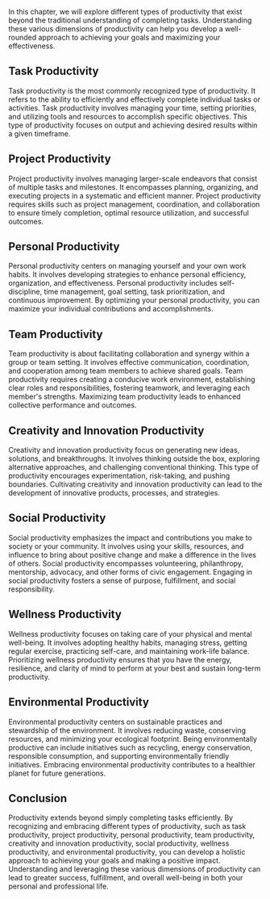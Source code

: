 
In this chapter, we will explore different types of productivity that exist beyond the traditional understanding of completing tasks. Understanding these various dimensions of productivity can help you develop a well-rounded approach to achieving your goals and maximizing your effectiveness.

**Task Productivity**
---------------------

Task productivity is the most commonly recognized type of productivity. It refers to the ability to efficiently and effectively complete individual tasks or activities. Task productivity involves managing your time, setting priorities, and utilizing tools and resources to accomplish specific objectives. This type of productivity focuses on output and achieving desired results within a given timeframe.

**Project Productivity**
------------------------

Project productivity involves managing larger-scale endeavors that consist of multiple tasks and milestones. It encompasses planning, organizing, and executing projects in a systematic and efficient manner. Project productivity requires skills such as project management, coordination, and collaboration to ensure timely completion, optimal resource utilization, and successful outcomes.

**Personal Productivity**
-------------------------

Personal productivity centers on managing yourself and your own work habits. It involves developing strategies to enhance personal efficiency, organization, and effectiveness. Personal productivity includes self-discipline, time management, goal setting, task prioritization, and continuous improvement. By optimizing your personal productivity, you can maximize your individual contributions and accomplishments.

**Team Productivity**
---------------------

Team productivity is about facilitating collaboration and synergy within a group or team setting. It involves effective communication, coordination, and cooperation among team members to achieve shared goals. Team productivity requires creating a conducive work environment, establishing clear roles and responsibilities, fostering teamwork, and leveraging each member's strengths. Maximizing team productivity leads to enhanced collective performance and outcomes.

**Creativity and Innovation Productivity**
------------------------------------------

Creativity and innovation productivity focus on generating new ideas, solutions, and breakthroughs. It involves thinking outside the box, exploring alternative approaches, and challenging conventional thinking. This type of productivity encourages experimentation, risk-taking, and pushing boundaries. Cultivating creativity and innovation productivity can lead to the development of innovative products, processes, and strategies.

**Social Productivity**
-----------------------

Social productivity emphasizes the impact and contributions you make to society or your community. It involves using your skills, resources, and influence to bring about positive change and make a difference in the lives of others. Social productivity encompasses volunteering, philanthropy, mentorship, advocacy, and other forms of civic engagement. Engaging in social productivity fosters a sense of purpose, fulfillment, and social responsibility.

**Wellness Productivity**
-------------------------

Wellness productivity focuses on taking care of your physical and mental well-being. It involves adopting healthy habits, managing stress, getting regular exercise, practicing self-care, and maintaining work-life balance. Prioritizing wellness productivity ensures that you have the energy, resilience, and clarity of mind to perform at your best and sustain long-term productivity.

**Environmental Productivity**
------------------------------

Environmental productivity centers on sustainable practices and stewardship of the environment. It involves reducing waste, conserving resources, and minimizing your ecological footprint. Being environmentally productive can include initiatives such as recycling, energy conservation, responsible consumption, and supporting environmentally friendly initiatives. Embracing environmental productivity contributes to a healthier planet for future generations.

**Conclusion**
--------------

Productivity extends beyond simply completing tasks efficiently. By recognizing and embracing different types of productivity, such as task productivity, project productivity, personal productivity, team productivity, creativity and innovation productivity, social productivity, wellness productivity, and environmental productivity, you can develop a holistic approach to achieving your goals and making a positive impact. Understanding and leveraging these various dimensions of productivity can lead to greater success, fulfillment, and overall well-being in both your personal and professional life.
